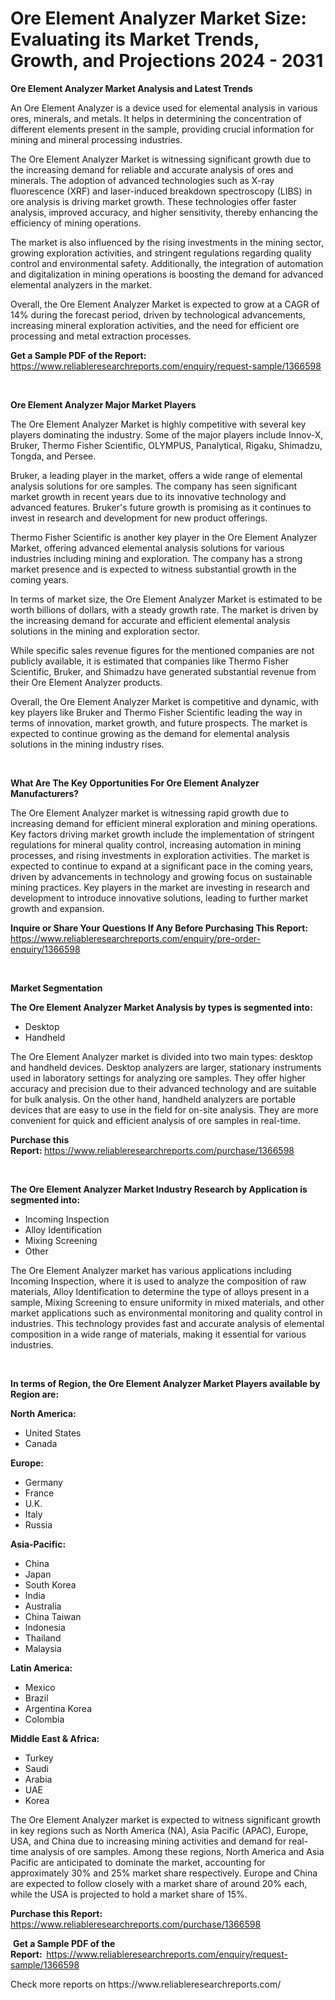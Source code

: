 <p><h1>Ore Element Analyzer Market Size: Evaluating its Market Trends, Growth, and Projections 2024 - 2031</h1></p><p><strong>Ore Element Analyzer Market Analysis and Latest Trends</strong></p>
<p><p>An Ore Element Analyzer is a device used for elemental analysis in various ores, minerals, and metals. It helps in determining the concentration of different elements present in the sample, providing crucial information for mining and mineral processing industries.</p><p>The Ore Element Analyzer Market is witnessing significant growth due to the increasing demand for reliable and accurate analysis of ores and minerals. The adoption of advanced technologies such as X-ray fluorescence (XRF) and laser-induced breakdown spectroscopy (LIBS) in ore analysis is driving market growth. These technologies offer faster analysis, improved accuracy, and higher sensitivity, thereby enhancing the efficiency of mining operations.</p><p>The market is also influenced by the rising investments in the mining sector, growing exploration activities, and stringent regulations regarding quality control and environmental safety. Additionally, the integration of automation and digitalization in mining operations is boosting the demand for advanced elemental analyzers in the market.</p><p>Overall, the Ore Element Analyzer Market is expected to grow at a CAGR of 14% during the forecast period, driven by technological advancements, increasing mineral exploration activities, and the need for efficient ore processing and metal extraction processes.</p></p>
<p><strong>Get a Sample PDF of the Report:&nbsp;</strong> <a href="https://www.reliableresearchreports.com/enquiry/request-sample/1366598">https://www.reliableresearchreports.com/enquiry/request-sample/1366598</a></p>
<p>&nbsp;</p>
<p><strong>Ore Element Analyzer Major Market Players</strong></p>
<p><p>The Ore Element Analyzer Market is highly competitive with several key players dominating the industry. Some of the major players include Innov-X, Bruker, Thermo Fisher Scientific, OLYMPUS, Panalytical, Rigaku, Shimadzu, Tongda, and Persee.</p><p>Bruker, a leading player in the market, offers a wide range of elemental analysis solutions for ore samples. The company has seen significant market growth in recent years due to its innovative technology and advanced features. Bruker's future growth is promising as it continues to invest in research and development for new product offerings.</p><p>Thermo Fisher Scientific is another key player in the Ore Element Analyzer Market, offering advanced elemental analysis solutions for various industries including mining and exploration. The company has a strong market presence and is expected to witness substantial growth in the coming years.</p><p>In terms of market size, the Ore Element Analyzer Market is estimated to be worth billions of dollars, with a steady growth rate. The market is driven by the increasing demand for accurate and efficient elemental analysis solutions in the mining and exploration sector.</p><p>While specific sales revenue figures for the mentioned companies are not publicly available, it is estimated that companies like Thermo Fisher Scientific, Bruker, and Shimadzu have generated substantial revenue from their Ore Element Analyzer products.</p><p>Overall, the Ore Element Analyzer Market is competitive and dynamic, with key players like Bruker and Thermo Fisher Scientific leading the way in terms of innovation, market growth, and future prospects. The market is expected to continue growing as the demand for elemental analysis solutions in the mining industry rises.</p></p>
<p>&nbsp;</p>
<p><strong>What Are The Key Opportunities For Ore Element Analyzer Manufacturers?</strong></p>
<p><p>The Ore Element Analyzer market is witnessing rapid growth due to increasing demand for efficient mineral exploration and mining operations. Key factors driving market growth include the implementation of stringent regulations for mineral quality control, increasing automation in mining processes, and rising investments in exploration activities. The market is expected to continue to expand at a significant pace in the coming years, driven by advancements in technology and growing focus on sustainable mining practices. Key players in the market are investing in research and development to introduce innovative solutions, leading to further market growth and expansion.</p></p>
<p><strong>Inquire or Share Your Questions If Any Before Purchasing This Report:</strong> <a href="https://www.reliableresearchreports.com/enquiry/pre-order-enquiry/1366598">https://www.reliableresearchreports.com/enquiry/pre-order-enquiry/1366598</a></p>
<p>&nbsp;</p>
<p><strong>Market Segmentation</strong></p>
<p><strong>The Ore Element Analyzer Market Analysis by types is segmented into:</strong></p>
<p><ul><li>Desktop</li><li>Handheld</li></ul></p>
<p><p>The Ore Element Analyzer market is divided into two main types: desktop and handheld devices. Desktop analyzers are larger, stationary instruments used in laboratory settings for analyzing ore samples. They offer higher accuracy and precision due to their advanced technology and are suitable for bulk analysis. On the other hand, handheld analyzers are portable devices that are easy to use in the field for on-site analysis. They are more convenient for quick and efficient analysis of ore samples in real-time.</p></p>
<p><strong>Purchase this Report:&nbsp;</strong><a href="https://www.reliableresearchreports.com/purchase/1366598">https://www.reliableresearchreports.com/purchase/1366598</a></p>
<p>&nbsp;</p>
<p><strong>The Ore Element Analyzer Market Industry Research by Application is segmented into:</strong></p>
<p><ul><li>Incoming Inspection</li><li>Alloy Identification</li><li>Mixing Screening</li><li>Other</li></ul></p>
<p><p>The Ore Element Analyzer market has various applications including Incoming Inspection, where it is used to analyze the composition of raw materials, Alloy Identification to determine the type of alloys present in a sample, Mixing Screening to ensure uniformity in mixed materials, and other market applications such as environmental monitoring and quality control in industries. This technology provides fast and accurate analysis of elemental composition in a wide range of materials, making it essential for various industries.</p></p>
<p>&nbsp;</p>
<p><strong>In terms of Region, the Ore Element Analyzer Market Players available by Region are:</strong></p>
<p>
    <p> <strong> North America: </strong>
        <ul>
            <li>United States</li>
            <li>Canada</li>
        </ul>
        </p> 
    <p> <strong> Europe: </strong>
        <ul>
            <li>Germany</li>
            <li>France</li>
            <li>U.K.</li>
            <li>Italy</li>
            <li>Russia</li>
        </ul>
        </p> 
    <p> <strong> Asia-Pacific: </strong>
        <ul>
            <li>China</li>
            <li>Japan</li>
            <li>South Korea</li>
            <li>India</li>
            <li>Australia</li>
            <li>China Taiwan</li>
            <li>Indonesia</li>
            <li>Thailand</li>
            <li>Malaysia</li>
        </ul>
        </p> 
    <p> <strong> Latin America: </strong>
        <ul>
            <li>Mexico</li>
            <li>Brazil</li>
            <li>Argentina Korea</li>
            <li>Colombia</li>
        </ul>
        </p> 
    <p> <strong> Middle East & Africa: </strong>
        <ul>
            <li>Turkey</li>
            <li>Saudi</li>
            <li>Arabia</li>
            <li>UAE</li>
            <li>Korea</li>
        </ul>
    </p>
    </p>
<p><p>The Ore Element Analyzer market is expected to witness significant growth in key regions such as North America (NA), Asia Pacific (APAC), Europe, USA, and China due to increasing mining activities and demand for real-time analysis of ore samples. Among these regions, North America and Asia Pacific are anticipated to dominate the market, accounting for approximately 30% and 25% market share respectively. Europe and China are expected to follow closely with a market share of around 20% each, while the USA is projected to hold a market share of 15%.</p></p>
<p><strong>Purchase this Report: </strong><a href="https://www.reliableresearchreports.com/purchase/1366598">https://www.reliableresearchreports.com/purchase/1366598</a></p>
<p>&nbsp;<strong>Get a Sample PDF of the Report:&nbsp;&nbsp;</strong><a href="https://www.reliableresearchreports.com/enquiry/request-sample/1366598">https://www.reliableresearchreports.com/enquiry/request-sample/1366598</a></p>
<p><strong></strong></p>
<p>Check more reports on https://www.reliableresearchreports.com/</p>